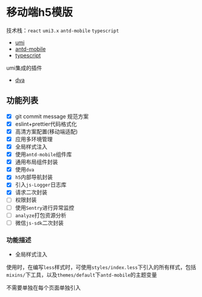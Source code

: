 # 移动端h5模版

技术栈：`react` `umi3.x` `antd-mobile` `typescript`

- [umi](https://umijs.org/)
- [antd-mobile](https://mobile.ant.design/) 
- [typescript](https://www.typescriptlang.org/)

umi集成的插件
- [dva](https://dvajs.com/)

## 功能列表
- [x] git commit message 规范方案
- [x] eslint+prettier代码格式化
- [x] 高清方案配置(移动端适配)
- [x] 应用多环境管理
- [x] 全局样式注入
- [x] 使用`antd-mobile`组件库
- [x] 通用布局组件封装
- [x] 使用`dva`
- [x] `h5`内部导航封装
- [x] 引入`js-Logger`日志库
- [x] 请求二次封装
- [ ] 权限封装
- [ ] 使用`Sentry`进行异常监控
- [ ] `analyze`打包资源分析
- [ ] 微信`js-sdk`二次封装

### 功能描述

- 全局样式注入

使用时，在编写`less`样式时，可使用`styles/index.less`下引入的所有样式，包括`mixins/`下工具，以及`themes/default`下`antd-mobile`的主题变量

不需要单独在每个页面单独引入